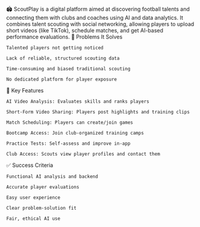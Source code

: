 🏟️ ScoutPlay is a digital platform aimed at discovering football talents and connecting them with clubs and coaches using AI and data analytics. It combines talent scouting with social networking, allowing players to upload short videos (like TikTok), schedule matches, and get AI-based performance evaluations.
🚩 Problems It Solves

    Talented players not getting noticed

    Lack of reliable, structured scouting data

    Time-consuming and biased traditional scouting

    No dedicated platform for player exposure

🎯 Key Features

    AI Video Analysis: Evaluates skills and ranks players

    Short-Form Video Sharing: Players post highlights and training clips

    Match Scheduling: Players can create/join games

    Bootcamp Access: Join club-organized training camps

    Practice Tests: Self-assess and improve in-app

    Club Access: Scouts view player profiles and contact them

✅ Success Criteria

    Functional AI analysis and backend

    Accurate player evaluations

    Easy user experience

    Clear problem-solution fit

    Fair, ethical AI use
